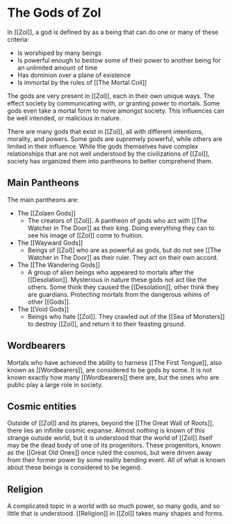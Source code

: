 # The Gods of Zol
In [[Zol]], a god is defined by as a being that can do one or many of these criteria:
- Is worshiped by many beings
- Is powerful enough to bestow some of their power to another being for an unlimited amount of time
- Has dominion over a plane of existence
- Is immortal by the rules of [[The Mortal Coil]]

The gods are very present in [[Zol]], each in their own unique ways. The effect society by communicating with, or granting power to mortals. Some gods even take a mortal form to move amongst society. This influences can be well intended, or malicious in nature.

There are many gods that exist in [[Zol]], all with different intentions, morality, and powers. Some gods are supremely powerful, while others are limited in their influence. While the gods themselves have complex relationships that are not well understood by the civilizations of [[Zol]], society has organized them into pantheons to better comprehend them.

## Main Pantheons
The main pantheons are:
- The [[Zolaen Gods]]
	- The creators of [[Zol]]. A pantheon of gods who act with [[The Watcher in The Door]] as their king. Doing everything they can to see his image of [[Zol]] come to fruition.
- The [[Wayward Gods]]
	- Beings of [[Zol]] who are as powerful as gods, but do not see [[The Watcher in The Door]] as their ruler. They act on their own accord.
- The [[The Wandering Gods]]
	- A group of alien beings who appeared to mortals after the [[Desolation]]. Mysterious in nature these gods not act like the others. Some think they caused the [[Desolation]], other think they are guardians. Protecting mortals from the dangerous whims of other [[Gods]].
- The [[Void Gods]]
	- Beings who hate [[Zol]]. They crawled out of the [[Sea of Monsters]] to destroy [[Zol]], and return it to their feasting ground.

## Wordbearers
Mortals who have achieved the ability to harness [[The First Tongue]], also known as [[Wordbearers]], are considered to be gods by some. It is not known exactly how many [[Wordbearers]] there are, but the ones who are public play a large role in society.

## Cosmic entities
Outside of [[Zol]] and its planes, beyond the [[The Great Wall of Roots]], there lies an infinite cosmic expanse. Almost nothing is known of this strange outside world, but it is understood that the world of [[Zol]] itself may be the dead body of one of its progenitors. These progenitors, known as the [[Great Old Ones]] once ruled the cosmos, but were driven away from their former power by some reality bending event. All of what is known about these beings is considered to be legend.

## Religion
A complicated topic in a world with so much power, so many gods, and so little that is understood. [[Religion]] in [[Zol]] takes many shapes and forms.
